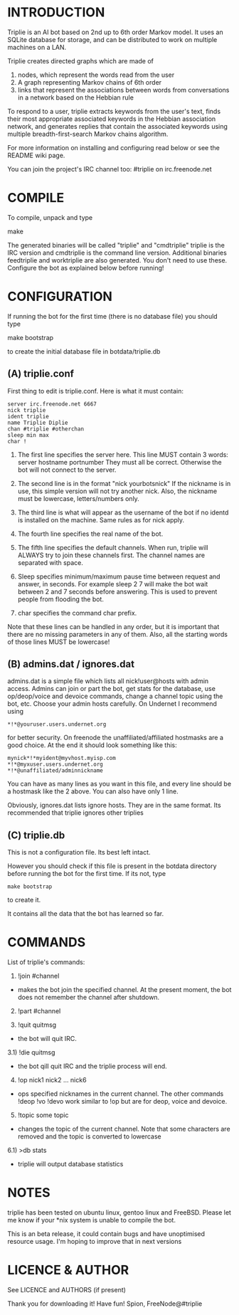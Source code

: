 INTRODUCTION
============

Triplie is an AI bot based on 2nd up to 6th order Markov model. It uses an SQLite database for storage, and can be distributed to work on multiple machines on a LAN.

Triplie creates directed graphs which are made of

1. nodes, which represent the words read from the user
2. A graph representing Markov chains of 6th order
3. links that represent the associations between words from conversations in a network based on the Hebbian rule

To respond to a user, triplie extracts keywords from the user's text, finds their most appropriate associated keywords in the Hebbian association network, and generates replies that contain the associated keywords using multiple breadth-first-search Markov chains algorithm.

For more information on installing and configuring read below or see the README wiki page.

You can join the project's IRC channel too: #triplie on irc.freenode.net


COMPILE
============

To compile, unpack and type

make

The generated binaries will be called "triplie" and "cmdtriplie"
triplie is the IRC version and cmdtriplie is the command line version.
Additional binaries feedtriplie and worktriplie are also generated.
You don't need to use these.
Configure the bot as explained below before running!


CONFIGURATION
============

If running the bot for the first time (there is no database file)
you should type

make bootstrap

to create the initial database file in botdata/triplie.db

(A) triplie.conf
----------------
First thing to edit is triplie.conf. Here is what it must contain:

    server irc.freenode.net 6667
    nick triplie
    ident triplie
    name Triplie Diplie
    chan #triplie #otherchan
    sleep min max
    char !

1) The first line specifies the server here. This line MUST contain 3 words:
server hostname portnumber
They must all be correct. Otherwise the bot will not connect to the
server.

2) The second line is in the format "nick yourbotsnick" If the nickname is in
use, this simple version will not try another nick. Also, the nickname
must be lowercase, letters/numbers only.

3) The third line is what will appear as the username of the bot if no identd
is installed on the machine. Same rules as for nick apply.

4) The fourth line specifies the real name of the bot.

5) The fifth line specifies the default channels. When run, triplie will ALWAYS
try to join these channels first. The channel names are separated with space.

6) Sleep specifies minimum/maximum pause time between request and answer,
in seconds. For example
sleep 2 7
will make the bot wait between 2 and 7 seconds before answering. This is
used to prevent people from flooding the bot.

7) char specifies the command char prefix. 

Note that these lines can be handled in any order, but it is important that
there are no missing parameters in any of them. Also, all the starting words
of those lines MUST be lowercase!

(B) admins.dat / ignores.dat
--------------------------

admins.dat is a simple file which lists all nick!user@hosts with admin access.
Admins can join or part the bot, get stats for the database, use op/deop/voice
and devoice commands, change a channel topic using the bot, etc.
Choose your admin hosts carefully. On Undernet I recommend using 

    *!*@youruser.users.undernet.org 
    
for better security. On freenode the unaffiliated/affiliated hostmasks are a
good choice. At the end it should look something like this:

    mynick*!*myident@myvhost.myisp.com
    *!*@myxuser.users.undernet.org
    *!*@unaffiliated/adminnickname

You can have as many lines as you want in this file, and every line should
be a hostmask like the 2 above. You can also have only 1 line.

Obviously, ignores.dat lists ignore hosts. They are in the same format.
Its recommended that triplie ignores other triplies

(C) triplie.db
---------------
This is not a configuration file. Its best left intact.

However you should check if this file is present in the botdata
directory before running the bot for the first time. If its not, type

    make bootstrap

to create it.

It contains all the data that the bot has learned so far.


COMMANDS
=============

List of triplie's commands:

1) !join #channel
- makes the bot join the specified channel. At the present moment,
the bot does not remember the channel after shutdown.

2) !part #channel

3) !quit quitmsg
- the bot will quit IRC.

3.1) !die quitmsg
- the bot qill quit IRC and the triplie process will end.

4) !op nick1 nick2 ... nick6
- ops specified nicknames in the current channel. The other commands
!deop !vo !devo work similar to !op but are for deop, voice and devoice.

5) !topic some topic
- changes the topic of the current channel. Note that some characters are
removed and the topic is converted to lowercase

6.1) >db stats
- triplie will output database statistics


NOTES
================

triplie has been tested on ubuntu linux, gentoo linux and FreeBSD. 
Please let me know if your *nix system is unable to compile the bot.

This is an beta release, it could contain bugs and have unoptimised
resource usage. I'm hoping to improve that in next versions


LICENCE & AUTHOR
================

See LICENCE and AUTHORS (if present)

Thank you for downloading it! Have fun!
Spion, FreeNode@#triplie
